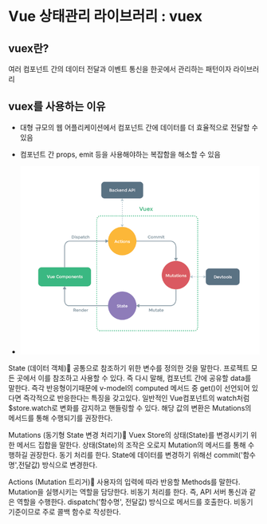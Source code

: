 # Vue 상태관리 라이브러리 : vuex

## vuex란?

여러 컴포넌트 간의 데이터 전달과 이벤트 통신을 한곳에서 관리하는 패턴이자 라이브러리

## vuex를 사용하는 이유

- 대형 규모의 웹 어플리케이션에서 컴포넌트 간에 데이터를 더 효율적으로 전달할 수 있음
- 컴포넌트 간 props, emit 등을 사용해야하는 복잡함을 해소할 수 있음

- ![](image/vuex.png)

State (데이터 객체)
공통으로 참조하기 위한 변수를 정의한 것을 말한다.
프로젝트 모든 곳에서 이를 참조하고 사용할 수 있다.
즉 다시 말해, 컴포넌트 간에 공유할 data를 말한다.
즉각 반응형이기때문에 v-model의 computed 메서드 중 get()이 선언되어 있다면 즉각적으로 반응한다는 특징을 갖고있다.
일반적인 Vue컴포넌트의 watch처럼 $store.watch로 변화를 감지하고 핸들링할 수 있다.
해당 값의 변환은 Mutations의 메서드를 통해 수행되기를 권장한다.

Mutations (동기형 State 변경 처리기)
Vuex Store의 상태(State)를 변경시키기 위한 메서드 집합을 말한다.
상태(State)의 조작은 오로지 Mutation의 메서드를 통해 수행하길 권장한다.
동기 처리를 한다.
State에 데이터를 변경하기 위해선 commit('함수명',전달값) 방식으로 변경한다.

Actions (Mutation 트리거)
사용자의 입력에 따라 반응할 Methods를 말한다.
Mutation을 실행시키는 역할을 담당한다.
비동기 처리를 한다. 즉, API 서버 통신과 같은 역할을 수행한다.
dispatch('함수명', 전달값) 방식으로 메서드를 호출한다.
비동기 기준이므로 주로 콜백 함수로 작성한다.
